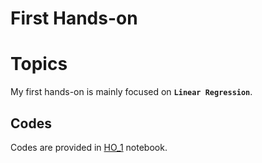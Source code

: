 # First Hands-on

# Topics

My first hands-on is mainly focused on **`Linear Regression`**.


## Codes

Codes are provided in [HO_1]() notebook.